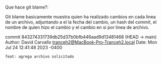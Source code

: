 Que hace git blame?:

Git blame basicamente muestra quien ha realizado cambios en cada linea de un archivo, adjuntando a el la fecha del cambio, un hash del commit, el nombre de quien hizo el cambio y el cambio en si por linea de archivo.


commit 843274331739db25d37b0bfb446aad9d13481468 (HEAD -> main)
Author: David Carvallo <tranceh2@MacBook-Pro-Tranceh2.local>
Date:   Mon Jul 24 12:41:48 2023 -0400

    feat: agrega archivo solicitado
